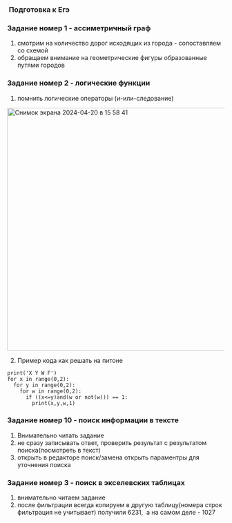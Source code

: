 ###  Подготовка к Егэ

### Задание номер 1 - ассиметричный граф
1. смотрим на количество дорог исходящих из города - сопоставляем со схемой
2. обращаем внимание на геометрические фигуры образованные путями городов

### Задание номер 2 - логические функции

1. помнить логические операторы (и-или-следование)

<img width="563" alt="Снимок экрана 2024-04-20 в 15 58 41" src="https://github.com/arsenmarsen/ege/assets/167619428/3fce903f-c6e3-4d6b-b641-4514e506c82d">

2) Пример кода как решать на питоне

```
print('X Y W F')
for x in range(0,2):
  for y in range(0,2):
    for w in range(0,2):
      if ((x<=y)and(w or not(w))) == 1:
        print(x,y,w,1)

```
### Задание номер 10 - поиск информации в тексте
1. Внимательно читать задание
2. не сразу записывать ответ, проверить результат с результатом поиска(посмотреть в текст)
3. открыть в редакторе поиск/замена открыть параментры для уточнения поиска
   
### Задание номер 3 - поиск в экселевских таблицах
1. внимательно читаем задание
2. после фильтрации всегда копируем в другую таблицу(номера строк фильтрация не учитывает) получили 6231,  а на самом деле - 1027


